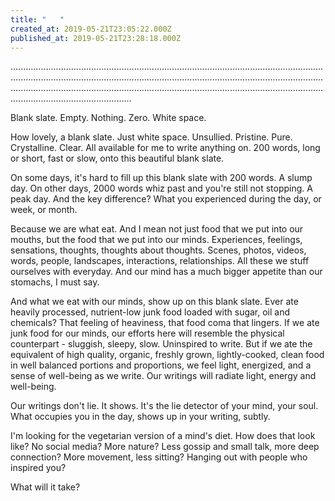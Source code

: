 ```yaml
---
title: "   "
created_at: 2019-05-21T23:05:22.000Z
published_at: 2019-05-21T23:28:18.000Z
---
```

....................................................................................................................................................................................................................................................................................................................................................................................................................................

  

Blank slate. Empty. Nothing. Zero. White space. 

  

How lovely, a blank slate. Just white space. Unsullied. Pristine. Pure. Crystalline. Clear. All available for me to write anything on. 200 words, long or short, fast or slow, onto this beautiful blank slate.

  

On some days, it's hard to fill up this blank slate with 200 words. A slump day. On other days, 2000 words whiz past and you're still not stopping. A peak day. And the key difference? What you experienced during the day, or week, or month.

  

Because we are what eat. And I mean not just food that we put into our mouths, but the food that we put into our minds. Experiences, feelings, sensations, thoughts, thoughts about thoughts. Scenes, photos, videos, words, people, landscapes, interactions, relationships. All these we stuff ourselves with everyday. And our mind has a much bigger appetite than our stomachs, I must say. 

  

And what we eat with our minds, show up on this blank slate. Ever ate heavily processed, nutrient-low junk food loaded with sugar, oil and chemicals? That feeling of heaviness, that food coma that lingers. If we ate junk food for our minds, our efforts here will resemble the physical counterpart - sluggish, sleepy, slow. Uninspired to write. But if we ate the equivalent of high quality, organic, freshly grown, lightly-cooked, clean food in well balanced portions and proportions, we feel light, energized, and a sense of well-being as we write. Our writings will radiate light, energy and well-being. 

  

Our writings don't lie. It shows. It's the lie detector of your mind, your soul. What occupies you in the day, shows up in your writing, subtly.  

  

I'm looking for the vegetarian version of a mind's diet. How does that look like? No social media? More nature? Less gossip and small talk, more deep connection? More movement, less sitting? Hanging out with people who inspired you?

  

What will it take?
